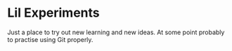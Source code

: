 # **Lil Experiments**

Just a place to try out new learning and new ideas.  At some point probably to practise using Git properly.
